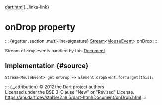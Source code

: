 [dart:html](../../dart-html/dart-html-library){._links-link}

onDrop property
===============

::: {#getter .section .multi-line-signature}
[Stream](../../dart-async/stream-class)\<[MouseEvent](../mouseevent-class)\>
onDrop
:::

Stream of `drop` events handled by this [Document](../document-class).

Implementation {#source}
--------------

``` {.language-dart data-language="dart"}
Stream<MouseEvent> get onDrop => Element.dropEvent.forTarget(this);
```

::: {._attribution}
© 2012 the Dart project authors\
Licensed under the BSD 3-Clause \"New\" or \"Revised\" License.\
<https://api.dart.dev/stable/2.18.5/dart-html/Document/onDrop.html>
:::
